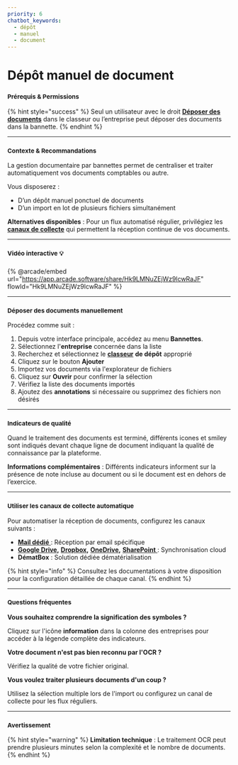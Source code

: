 ```yaml
---
priority: 6
chatbot_keywords: 
  - dépôt
  - manuel
  - document
---
```


# Dépôt manuel de document

### <sup>**Prérequis & Permissions**</sup>

{% hint style="success" %}
Seul un utilisateur avec le droit [**Déposer des documents**](../administration/detail-des-droits.md) dans le classeur ou l’entreprise peut déposer des documents dans la bannette.
{% endhint %}

***

### <sup>**Contexte & Recommandations**</sup>

La gestion documentaire par bannettes permet de centraliser et traiter automatiquement vos documents comptables ou autre.

Vous disposerez :

* D’un dépôt manuel ponctuel de documents
* D’un import en lot de plusieurs fichiers simultanément

**Alternatives disponibles** : Pour un flux automatisé régulier, privilégiez les [**canaux de collecte**](../collecte-automatique/) qui permettent la réception continue de vos documents.

***

### <sup>**Vidéo interactive**</sup> <sup></sup><sup>💡</sup>

{% @arcade/embed url="https://app.arcade.software/share/Hk9LMNuZEjWz9lcwRaJF" flowId="Hk9LMNuZEjWz9lcwRaJF" %}

***

### <sup>**Déposer des documents manuellement**</sup>

Procédez comme suit :

1. Depuis votre interface principale, accédez au menu **Bannettes**.
2. Sélectionnez l'**entreprise** concernée dans la liste
3. Recherchez et sélectionnez le [**classeur**](../gestion-des-entreprises/classeurs-comptables.md) **de dépôt** approprié
4. Cliquez sur le bouton **Ajouter**
5. Importez vos documents via l'explorateur de fichiers
6. Cliquez sur **Ouvrir** pour confirmer la sélection
7. Vérifiez la liste des documents importés
8. Ajoutez des **annotations** si nécessaire ou supprimez des fichiers non désirés

***

### <sup>**Indicateurs de qualité**</sup>

Quand le traitement des documents est terminé, différents icones et smiley sont indiqués devant chaque ligne de document indiquant la qualité de connaissance par la plateforme.

**Informations complémentaires** : Différents indicateurs informent sur la présence de note incluse au document ou si le document est en dehors de l’exercice.

***

### <sup>**Utiliser les canaux de collecte automatique**</sup>

Pour automatiser la réception de documents, configurez les canaux suivants :

* [**Mail dédié** ](../collecte-automatique/parametrage-mail-dedie.md): Réception par email spécifique
* [**Google Drive**](../collecte-automatique/parametrage-google-drive.md)**,** [**Dropbox**](../collecte-automatique/parametrage-dropbox.md)**,** [**OneDrive**](../collecte-automatique/parametrage-onedrive.md)**,** [**SharePoint** ](../collecte-automatique/parametrage-sharepoint.md): Synchronisation cloud
* **DématBox** : Solution dédiée dématérialisation

{% hint style="info" %}
Consultez les documentations à votre disposition pour la configuration détaillée de chaque canal.
{% endhint %}

***

### <sup>**Questions fréquentes**</sup>

**Vous souhaitez comprendre la signification des symboles ?**

Cliquez sur l'icône **information** dans la colonne des entreprises pour accéder à la légende complète des indicateurs.

**Votre document n'est pas bien reconnu par l'OCR ?**

Vérifiez la qualité de votre fichier original.

**Vous voulez traiter plusieurs documents d'un coup ?**

Utilisez la sélection multiple lors de l'import ou configurez un canal de collecte pour les flux réguliers.

***

### <sup>**Avertissement**</sup>

{% hint style="warning" %}
**Limitation technique** : Le traitement OCR peut prendre plusieurs minutes selon la complexité et le nombre de documents.
{% endhint %}
